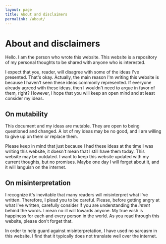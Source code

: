 ```yaml
---
layout: page
title: About and disclaimers
permalink: /about/
---
```

# About and disclaimers

Hello. I am the person who wrote this website. This website is a repository of my personal thoughts to be shared with anyone who is interested.

I expect that you, reader, will disagree with some of the ideas I've presented. That's okay. Actually, the main reason I'm writing this website is because I haven't seen these ideas commonly represented. If everyone already agreed with these ideas, then I wouldn't need to argue in favor of them, right? However, I hope that you will keep an open mind and at least consider my ideas.

## On mutability

This document and my ideas are mutable. They are open to being questioned and changed. A lot of my ideas may be no good, and I am willing to give up on them or replace them. 

Please keep in mind that just because I had these ideas at the time I was writing this website, it doesn't mean that I still have them today. This website may be outdated. I want to keep this website updated with my current thoughts, but no promises. Maybe one day I will forget about it, and it will languish on the internet.

## On misinterpretation

I recognize it's inevitable that many readers will misinterpret what I've written. Therefore, I plead you to be careful. Please, before getting angry at what I've written, carefully consider if you are understanding the *intent* behind the words. I mean no ill will towards anyone. My true wish is happiness for each and every person in the world. As you read through this website, please don't forget that.

In order to help guard against misinterpretation, I have used no sarcasm in this website. I find that it typically does not translate well over the internet.
